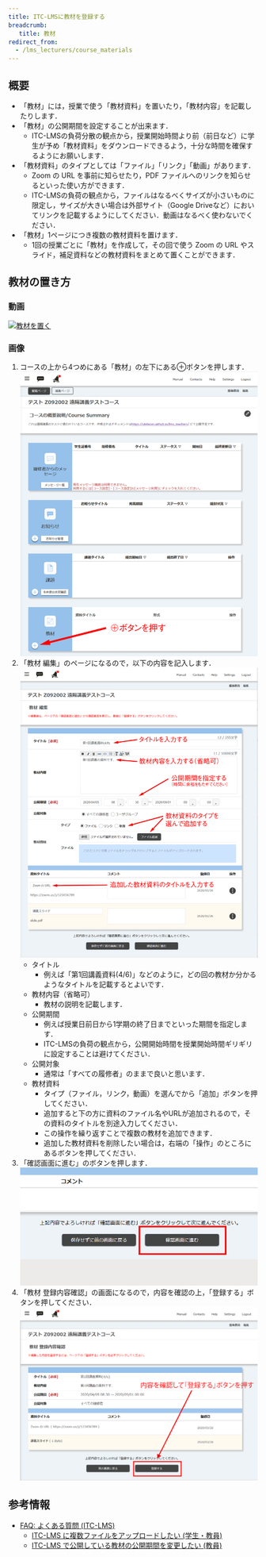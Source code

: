 ```yaml
---
title: ITC-LMSに教材を登録する
breadcrumb:
   title: 教材
redirect_from:
  - /lms_lecturers/course_materials
---
```


## 概要
* 「教材」には，授業で使う「教材資料」を置いたり，「教材内容」を記載したりします．
* 「教材」の公開期間を設定することが出来ます．
    * ITC-LMSの負荷分散の観点から，授業開始時間より前（前日など）に学生が予め「教材資料」をダウンロードできるよう，十分な時間を確保するようにお願いします．
* 「教材資料」のタイプとしては「ファイル」「リンク」「動画」があります．
    * Zoom の URL を事前に知らせたり，PDF ファイルへのリンクを知らせるといった使い方ができます．
    * ITC-LMSの負荷の観点から，ファイルはなるべくサイズが小さいものに限定し，サイズが大きい場合は外部サイト（Google Driveなど）においてリンクを記載するようにしてください．動画はなるべく使わないでください．
* 「教材」1ページにつき複数の教材資料を置けます．
    * 1回の授業ごとに「教材」を作成して，その回で使う Zoom の URL やスライド，補足資料などの教材資料をまとめて置くことができます．



## 教材の置き方

### 動画

[![教材を置く](https://img.youtube.com/vi/ykUV4ZU9QzY/0.jpg)](https://www.youtube.com/watch?v=ykUV4ZU9QzY)

### 画像

1. コースの上から4つめにある「教材」の左下にある⊕ボタンを押します．
![教材](material1.png)
1. 「教材 編集」のページになるので，以下の内容を記入します．
![教材 編集](material2.png)
   * タイトル
      * 例えば「第1回講義資料(4/6)」などのように，どの回の教材か分かるようなタイトルを記載するとよいです．
   * 教材内容（省略可）
      * 教材の説明を記載します．
   * 公開期間
      * 例えば授業日前日から1学期の終了日までといった期間を指定します．
      * ITC-LMSの負荷の観点から，公開開始時間を授業開始時間ギリギリに設定することは避けてください．
   * 公開対象
      * 通常は「すべての履修者」のままで良いと思います．
   * 教材資料
      * タイプ（ファイル，リンク，動画）を選んでから「追加」ボタンを押してください．
      * 追加すると下の方に資料のファイル名やURLが追加されるので，その資料のタイトルを別途入力してください．
      * この操作を繰り返すことで複数の教材を追加できます．
      * 追加した教材資料を削除したい場合は，右端の「操作」のところにあるボタンを押してください．
1. 「確認画面に進む」のボタンを押します．
![確認画面に進む](material3.png)
1. 「教材 登録内容確認」の画面になるので，内容を確認の上，「登録する」ボタンを押してください．
![教材 登録内容確認](material4.png)



## 参考情報
* <a href="https://www.ecc.u-tokyo.ac.jp/itc-lms/faq.html">FAQ: よくある質問 (ITC-LMS)</a>
  * <a href="https://www.ecc.u-tokyo.ac.jp/announcement/2014/04/16_1866.html">ITC-LMS に複数ファイルをアップロードしたい (学生・教員)</a>
  * <a href="https://www.ecc.u-tokyo.ac.jp/announcement/2014/04/18_1876.html">ITC-LMS で公開している教材の公開期間を変更したい (教員)</a>
